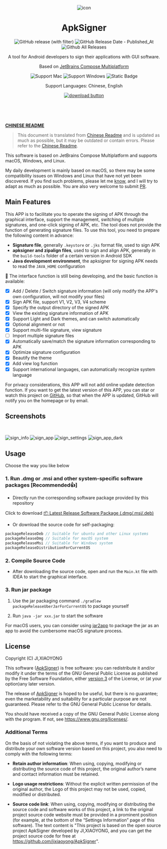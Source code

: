 <div align="center">

![icon](../../src/main/resources/imgs/icon.png)

# ApkSigner

![GitHub release (with filter)](https://img.shields.io/github/v/release/jixiaoyong/ApkSigner) ![GitHub Release Date - Published_At](https://img.shields.io/github/release-date/jixiaoyong/ApkSigner) ![Github All Releases](https://img.shields.io/github/downloads/jixiaoyong/apksigner/total.svg)

A tool for Android developers to sign their applications with GUI software.

Based on [JetBrains Compose Multiplatform](https://github.com/JetBrains/compose-multiplatform/)

![Support Mac](https://img.shields.io/badge/Mac-grey?logo=apple)
![Support Windows](https://img.shields.io/badge/Windows-blue?logo=windows)
![Static Badge](https://img.shields.io/badge/Ubuntu-%23E95420?logo=Ubuntu&logoColor=white)

Support Languages: Chinese, English

[![download button](./screenshort/download.svg)](https://github.com/jixiaoyong/ApkSigner/releases)

</div>

<br/>
<br/>
<br/>

**[CHINESE README](../../README.md)**

> This document is translated from [Chinese Readme](../../README.md) and is updated as much as possible, but it may be
> outdated or contain errors. Please refer to the [Chinese Readme](../../README.md).

This software is based on JetBrains Compose Multiplatform and supports macOS, Windows, and Linux.

My daily development is mainly based on macOS, so there may be some compatibility issues on Windows and Linux that have not yet been discovered. If you find such problems, please let me [know](https://github.com/jixiaoyong/ApkSigner/issues), and I will try to adapt as much as possible. You are also very welcome to submit [PR](https://github.com/jixiaoyong/ApkSigner/pulls).

## Main Features

This APP is to facilitate you to operate the signing of APK through the graphical interface, support the management, switching of multiple signatures, and one-click signing of APK, etc. The tool does not provide the function of generating signature files. To use this tool, you need to prepare the following content in advance:

* **Signature file**, generally `.keystore` or `.jks` format file, used to sign APK
* **apksigner and zipalign files**, used to sign and align APK, generally in the `build-tools` folder of a certain
  version
  in Android SDK
* **Java development environment**, the apksigner for signing APK needs to read the `JAVA_HOME` configuration

🚧 The interface function is still being developing, and the basic function is available:

- [x] Add / Delete / Switch signature information (will only modify the APP's own configuration, will not modify your
  files)
- [x] Sign APK file, support V1, V2, V3, V4 scheme
- [x] Specify the output directory of the signed APK
- [x] View the existing signature information of APK
- [x] Support Light and Dark themes, and can switch automatically
- [x] Optional alignment or not
- [x] Support multi-file signature, view signature
- [ ] Import multiple signature files
- [x] Automatically save/match the signature information corresponding to APK
- [x] Optimize signature configuration
- [x] Beautify the theme
- [x] Add view log function
- [x] Support international languages, can automatically recognize system language

For privacy considerations, this APP will not add online update detection function. If you want to get the latest version of this APP, you can star or watch this project on [GitHub](https://github.com/jixiaoyong/ApkSigner), so that when the APP is updated, GitHub will notify you on the homepage or by email.

## Screenshots

<br/>

![sign_info](./screenshort/sign_info.png)
![sign_app](./screenshort/sign_app.png)
![sign_settings](./screenshort/sign_settings.png)
![sign_app_dark](./screenshort/sign_app_dark.png)

## Usage

Choose the way you like below

### 1. Run .dmg or .msi and other system-specific software packages [Recommended👍]

- Directly run the corresponding software package provided by this repository

Click to download [📦 Latest Release Software Package (.dmg/.msi/.deb)](https://github.com/jixiaoyong/ApkSigner/releases)

- Or download the source code for self-packaging:

```groovy
packageReleaseDeb // Suitable for ubuntu and other Linux systems
packageReleaseDmg // Suitable for macOS system
packageReleaseMsi // Suitable for Windows system
packageReleaseDistributionForCurrentOS
```

### 2. Compile Source Code

- After downloading the source code, open and run the `Main.kt` file with IDEA to start the graphical interface.

### 3. Run jar package

1. Use the jar packaging command `./gradlew packageReleaseUberJarForCurrentOS` to package yourself

2. Run `java -jar xxx.jar` to start the software

For macOS users, you can consider using [jar2app](https://github.com/dante-biase/jar2app) to package the jar as an app to avoid the cumbersome macOS signature process.

## License

Copyright (C) JI,XIAOYONG

This software ([ApkSigner](https://github.com/jixiaoyong/ApkSigner)) is free software: you can redistribute it and/or
modify it under the terms of the GNU General Public License as published by the Free Software Foundation,
either [version 3](../../LICENSE) of the License, or (at your option)any later version.

The release of [ApkSigner](https://github.com/jixiaoyong/ApkSigner) is hoped to be useful, but there is no guarantee;
even the marketability and suitability for a particular purpose are not guaranteed. Please refer to the GNU General
Public License for details.

You should have received a copy of the GNU General Public License along with the program. If not,
see <https://www.gnu.org/licenses/>.

### Additional Terms

On the basis of not violating the above terms, if you want to produce and distribute your own software version based on
this project, you also need to comply with the following terms:

- **Retain author information**: When using, copying, modifying or distributing the source code of this project, the original author’s name and contact information must be retained.

- **Logo usage restrictions**: Without the explicit written permission of the original author, the Logo of this project may not be used, copied, modified or distributed.

- **Source code link**: When using, copying, modifying or distributing the source code and software works of this project, a link to the original project source code website must be provided in a prominent position (for example, at the bottom of the “Settings Information” page of this software).
  The text content is "This project is based on the open source project ApkSigner developed by JI,XIAOYONG, and you can get the project source code for free at <https://github.com/jixiaoyong/ApkSigner>".
